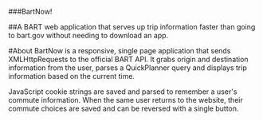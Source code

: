 ###BartNow!

##A BART web application that serves up trip information faster than going to bart.gov without needing to download an app.

#About
BartNow is a responsive, single page application that sends XMLHttpRequests to the official BART API. It grabs origin and destination information from the user, parses a QuickPlanner query and displays trip information based on the current time.

JavaScript cookie strings are saved and parsed to remember a user's commute information. When the same user returns to the website, their commute choices are saved and can be reversed with a single button. 
